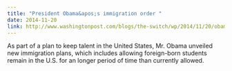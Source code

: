 ```yaml
---
title: "President Obama&apos;s immigration order "
date: 2014-11-20
link: http://www.washingtonpost.com/blogs/the-switch/wp/2014/11/20/obamas-immigration-order-will-give-tech-community-some-but-not-all-of-what-it-wants/
---
```

 As part of a plan to keep talent in the United States, Mr. Obama unveiled new immigration plans, which includes allowing foreign-born students remain in the U.S. for an longer period of time than currently allowed.
